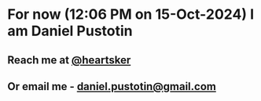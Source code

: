 # For now (12:06 PM on 15-Oct-2024) I am Daniel Pustotin
## Reach me at [@heartsker](https://t.me/heartsker)
## Or email me - daniel.pustotin@gmail.com
